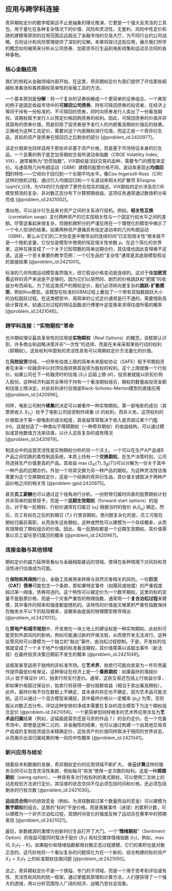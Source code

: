 ## 应用与跨学科连接

奇异期权定价的数学框架远不止是抽象的理论推演，它更是一个强大且灵活的工具包，用于量化在各种复杂情况下的价值、风险和灵活性。无套利、风险中性定价和随机建模等原则的应用范围远远超出了金融市场的交易大厅，为不同行业的公司战略、合同设计和风险管理提供了深刻的见解。本章将探讨这些应用，展示我们所学的概念如何被用来分析从公司债券、加密货币衍生品到电影续集和运动员合同的各种事物。

### 核心金融应用

我们的旅程从金融领域内部开始，在这里，奇异期权定价为我们提供了评估那些超越标准看涨和看跌期权简单性的金融工具的方法。

一个基本原则是**分解**：将一个复杂的证券拆解成一个更简单的证券组合。一个典型的例子是固定收益市场中的**可赎回公司债券**。持有可赎回债券的投资者，在经济上等同于持有一份标准的、不可赎回的债券，同时向债券发行人卖出了一份看涨期权。该期权赋予发行人以预定价格回购债券的权利。因此，可赎回债券的价值并非其固有的债券价值，而是扣除了投资者授予发行人的内嵌看涨期权价值后的结果。正确地为这种工具定价，需要对这个内嵌期权进行估值，而这正是一个奇异衍生品，其标的资产是债券在赎回日之后剩余的部分 [@problem_id:2420977]。

该定价框架也同样适用于那些并非基于资产价格，而是基于市场特征本身的衍生品。一个显著的例子是芝加哥期权交易所波动率指数（CBOE Volatility Index, VIX），通常被称为“恐慌指数”。VIX期权是活跃交易的品种，需要专门的模型来定价。与通常用几何布朗运动（GBM）建模的股票价格不同，波动率表现出**均值回归**的特性——它倾向于回归到一个长期平均水平。像Cox-Ingersoll-Ross（CIR）这样的随机过程，通过引入均值回归和一个与波动率相关的扩散项 $(\sigma \sqrt{V_t})$，为VIX的行为提供了更符合现实的描述。VIX期权的定价涉及在CIR模型预测的复杂、非对数正态分布下计算预期收益，这项任务通常通过数值积分来完成 [@problem_id:2421002]。

类似地，可以设计衍生品来对资产之间的关系进行投机。例如，**相关性互换**（correlation swap）支付两种资产的已实现相关性与一个固定行权水平之间的差额。尽管这看起来很复杂，但随机微积分的严谨应用在一个理想化的模型中揭示了一个令人惊讶的结果。如果两种资产遵循具有恒定波动率的几何布朗运动（GBM），那么从它们的二次协变差中推导出的连续时间“已实现相关性”根本就不是一个随机变量，它仅仅是模型中使用的恒定相关性参数 $\rho$。在这个简化的世界里，这种互换变成了一个关于已知常数的简单远期合约，其估值也因此变得微不足道。这是一个至关重要的教学范例：一个衍生品的“复杂性”通常是其底层模型假设的直接结果 [@problem_id:2421001]。

标准的几何布朗运动模型虽然强大，但它假设价格变动是连续的。这对于像**加密货币**这样的资产来说是不足够的，因为它们以突然的、剧烈的价格跳跃和“肥尾”的收益分布而闻名。为了给这类资产的期权定价，我们必须转向更复杂的**跳跃-扩散模型**，例如Kou模型。该模型在标准的GBM过程上叠加了一个带有双指数跳跃大小的泊松跳跃过程。在这类模型中，用简单的公式定价通常是行不通的，需要借助高级计算技术，如通过对过程的特征函数进行傅里叶逆变换来求得估值所需的概率 [@problem_id:2421046]。

### 跨学科连接：“实物期权”革命

也许期权理论最具革命性的应用是**实物期权**（Real Options）的概念。该框架认识到，许多商业和战略决策并非“一次性”的选择，而是在未来采取某些行动的权利（即期权）。这些权利中固有的灵活性具有可以用期权定价方法量化的价值。

在**风险投资**领域，一份带有估值上限的简单未来股权协议（SAFE）赋予早期投资者在未来一轮融资中以封顶估值转换其投资为股权的权利。这个上限就像一个行权价。如果公司在下一轮融资时的估值 ($S_T$) 远超上限 ($K$)，投资者就能以折扣价购入股份。这种经济利益完全等同于持有一个看涨期权组合，期权的数量由投资金额和估值上限决定。对此权利进行估值是Black-Scholes-Merton模型的直接应用 [@problem_id:2420996]。

同样，电影公司制作**续集**的决定可以被看作一种实物期权。第一部电影的成功（其票房收入 $S_{T_1}$）给予了电影公司投资制作续集 ($I$) 的权利，而非义务。这项权利的价值取决于第一部电影的成功程度，其收益常常取决于收入是否超过某个门槛 ($H$)。这就创造了一种类似于障碍期权（一种奇异期权）的收益结构，可以通过模拟或其他数值方法来估值，以计入这些复杂的或有情况 [@problem_id:2420979]。

制造业中的运营灵活性是实物期权分析的另一个沃土。一个可以在生产A产品或B产品之间切换的柔性制造系统，本质上持有一个**交换期权**。在生产决策时刻，公司将选择生产价值更高的产品。其收益 $\max(S_A(T), S_B(T))$可以分解为一份关于其中一种产品的远期合约，外加一个将其交换为另一种产品的期权。为这种灵活性估值需要为这个交换期权定价，这是一个经典的奇异衍生品，其价值关键取决于两种产品价格之间的相关性 [@problem-gpid:2420975]。

甚至**员工薪酬**也可以通过这个视角进行分析。一份附带归属时间表的股票期权计划并非简单的股票授予，而是一个**远期生效期权**（forward-start options）的组合。对于每一批期权，行权价通常在归属日 ($u_i$) 根据当时的股价 ($k_i S_{u_i}$) 确定。然后，员工有权在之后的到期日 ($T_i$) 行使该期权。使问题复杂化的是，员工可能在期权归属前离职，从而丧失这些期权。这种或然性可以建模为一个存续概率，从而有效降低了期权组合的价值。因此，每一批期权都是一个远期生效期权，其价值需乘以员工留任至归属日的概率 [@problem_id:2420967]。

### 连接金融与其他领域

期权定价的威力延伸至看似与金融相距甚远的领域，使得在各种情境下对风险和灵活性进行估值成为可能。

在**保险和再保险**行业，金融工具被用来转移与自然灾害相关的风险。一份**巨灾（CAT）债券**可能包含一个条款，即如果特定事件（如飓风或地震）的严重程度超过某一阈值，债券将违约。这个特性可以被定价为一个数字期权。这里的标的变量不是股票价格，而是一个灾害严重性的物理指数，通常用一个**复合泊松过程**来建模，其中事件的频率和强度都是随机的。该特性的价值是灾难累积严重性指数保持在触发水平以下的贴现概率，该概率由底层的物理模型推导得出 [@problem_id:2421013]。

在**房地产和城市规划**中，开发商在一块土地上的建设权是一种实物期权。此权利可能受到外部风险的影响，例如可能通过新的环保法规，从而使开发无法进行。这种监管风险可以建模为一个独立的“敲出”事件，由泊松过程控制。于是，开发权的估值就变成了一个关于地产价值的标准看涨期权，其价值需乘以该敲出事件（新法规）在最终投资决策日期前不发生的概率 [@problem_id:2421049]。

该框架甚至适用于独特的非标准市场。在**艺术界**，拍卖行可能向卖家为一件珍贵画作提供最低价格保证。这种保证在经济上是一个**看跌期权**：如果最终的落槌价 ($S_T$) 低于保证价 ($K$)，拍卖行将支付差价。通常，这些交易还包括上行收益分享，即如果价格超过保证价，拍卖行将获得一部分超额收益（相当于卖出看涨期权）。此外，最终价格不仅在数额上不确定，其本身的存在也不确定，因为艺术品可能流拍。这可以通过一个混合模型来捕捉，其中最终价格以一定概率 ($p_0$) 为零，否则服从对数正态分布。评估这种安排的净成本需要在复杂的混合模型下为这个期权组合定价 [@problem-id:2421056]。一个更简单但同样根本的艺术界应用涉及为**艺术品归属**结果（例如，这幅画是莫奈还是马奈的作品？）的合约定价。在一个完备市场中，即使是这种二元的、非金融性的结果，也可以通过构建一个由其他交易资产组成的复制投资组合来精确定价，这些资产的价值同样取决于相同的世界状态，从而揭示出该归属结果的唯一风险中性概率 [@problem_id:2421041]。

### 新兴应用与结论

随着技术和数据的发展，奇异期权定价的应用领域不断扩大。
像**云计算**这样的服务合同可以包含灵活性条款，例如每月“突发”使用一定次数的权利。这是一种**摇摆期权**（swing option），一种具有多次行权权利的美式期权，可以使用二叉树上的动态规划方法进行定价。其估值的状态空间不仅必须包括时间和价格，还必须包括剩余的行权次数 [@problem_id:2421030]。

**运动员合同**中的绩效奖金（例如，为进球数超过某个数量而设的奖金）可以建模为**数字期权**的组合。这里的“标的”不是价格，而是离散事件（进球）的累积计数，可以建模为一个非齐次泊松过程，其随时间变化的强度反映了运动员在赛季中的预期表现 [@problem_id:2421021]。

最后，新数据源的激增为创新的衍生品打开了大门。一个“**情绪期权**”（Sentiment Option）的收益可能同时取决于股价 ($S_T$) 和社交媒体情绪指数 ($I_T$)，例如，$\max(0, S_T I_T - K)$。如果股价和情绪指数都用对数正态过程建模，它们的乘积也是对数正态的。这巧妙地将一个看似复杂的问题简化为在一个新的、综合构建的标的资产 $X_T = S_T I_T$ 上的标准期权估值问题 [@problem_id:2421050]。

总之，奇异期权定价不是一个狭隘、专门的子领域，而是一个用于思考和评估或有性、灵活性和风险的统一框架。通过掌握其原理和计算方法，人们便获得了一个强大的透镜，用以分析范围惊人广阔的经济、战略乃至社会现象。